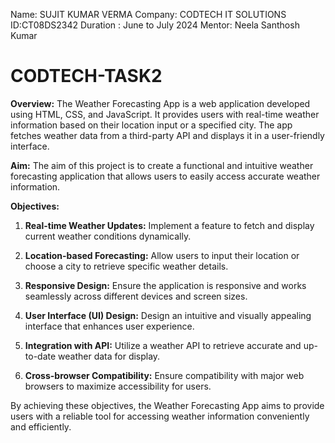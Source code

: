 Name: SUJIT KUMAR VERMA
Company: CODTECH IT SOLUTIONS
ID:CT08DS2342
Duration : June to July 2024
Mentor: Neela Santhosh Kumar


# CODTECH-TASK2


**Overview:**
The Weather Forecasting App is a web application developed using HTML, CSS, and JavaScript. It provides users with real-time weather information based on their location input or a specified city. The app fetches weather data from a third-party API and displays it in a user-friendly interface.

**Aim:**
The aim of this project is to create a functional and intuitive weather forecasting application that allows users to easily access accurate weather information.

**Objectives:**
1. **Real-time Weather Updates:** Implement a feature to fetch and display current weather conditions dynamically.
   
2. **Location-based Forecasting:** Allow users to input their location or choose a city to retrieve specific weather details.

3. **Responsive Design:** Ensure the application is responsive and works seamlessly across different devices and screen sizes.

4. **User Interface (UI) Design:** Design an intuitive and visually appealing interface that enhances user experience.

5. **Integration with API:** Utilize a weather API to retrieve accurate and up-to-date weather data for display.

6. **Cross-browser Compatibility:** Ensure compatibility with major web browsers to maximize accessibility for users.

By achieving these objectives, the Weather Forecasting App aims to provide users with a reliable tool for accessing weather information conveniently and efficiently.






